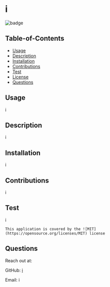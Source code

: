

# i

![badge](https://img.shields.io/badge/license-MIT-blue)

## Table-of-Contents
* [Usage](#usage)
* [Description](#description)
* [Installation](#installation)
* [Contributions](#contributions)
* [Test](#test)
 * [License](#license)
* [Questions](#questions)

## Usage 
i

## Description
i

## Installation
i
 
## Contributions
i

## Test 
i


    This application is covered by the ![MIT](https://opensource.org/licenses/MIT) license

## Questions

Reach out at:

 GitHub: [i](https://github.com/i)

 Email: i    

    